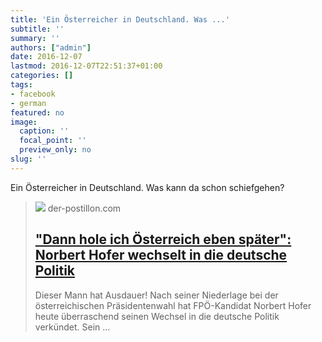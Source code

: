```yaml
---
title: 'Ein Österreicher in Deutschland. Was ...'
subtitle: ''
summary: ''
authors: ["admin"]
date: 2016-12-07
lastmod: 2016-12-07T22:51:37+01:00
categories: []
tags:
- facebook
- german
featured: no
image:
  caption: ''
  focal_point: ''
  preview_only: no
slug: ''
---
```

Ein Österreicher in Deutschland. Was kann da schon schiefgehen?
> [![](https://4.bp.blogspot.com/-bDSA4TSMIvU/WEVYfzjdFOI/AAAAAAAAmYY/hHeAdt06LRkWPb1ZD_FWMbo1qPPpWb3uwCLcB/w1200-h630-p-k-no-nu/Hofer-Deutschland.jpg)](http://www.der-postillon.com/2016/12/hofer-deutschland.html)
> der-postillon.com
> ## ["Dann hole ich Österreich eben später": Norbert Hofer wechselt in die deutsche Politik](http://www.der-postillon.com/2016/12/hofer-deutschland.html)
>
>Dieser Mann hat Ausdauer! Nach seiner Niederlage bei der österreichischen Präsidentenwahl hat FPÖ-Kandidat Norbert Hofer heute überraschend seinen Wechsel in die deutsche Politik verkündet. Sein ...


